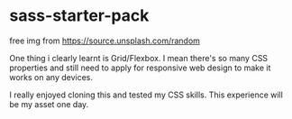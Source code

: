 # sass-starter-pack

free img from https://source.unsplash.com/random

One thing i clearly learnt is Grid/Flexbox. I mean there's so many CSS properties and still need to apply for responsive web design to make it works on any devices. 

I really enjoyed cloning this and tested my CSS skills. This experience will be my asset one day. 
